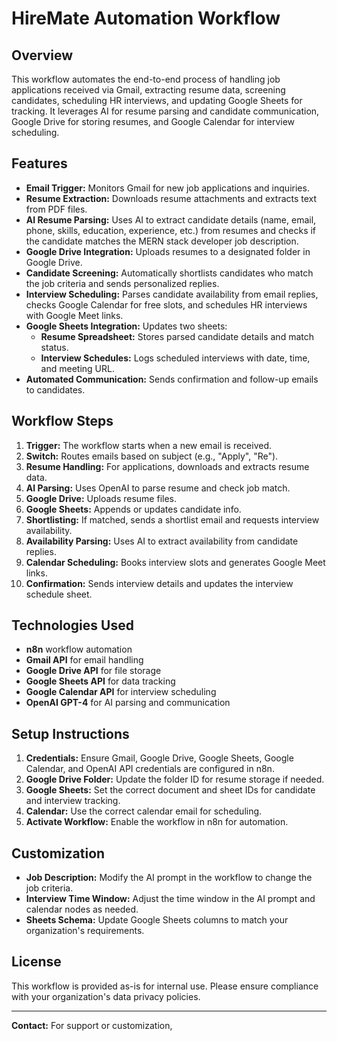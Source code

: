 # HireMate Automation Workflow

## Overview

This workflow automates the end-to-end process of handling job applications received via Gmail, extracting resume data, screening candidates, scheduling HR interviews, and updating Google Sheets for tracking. It leverages AI for resume parsing and candidate communication, Google Drive for storing resumes, and Google Calendar for interview scheduling.

## Features

- **Email Trigger:** Monitors Gmail for new job applications and inquiries.
- **Resume Extraction:** Downloads resume attachments and extracts text from PDF files.
- **AI Resume Parsing:** Uses AI to extract candidate details (name, email, phone, skills, education, experience, etc.) from resumes and checks if the candidate matches the MERN stack developer job description.
- **Google Drive Integration:** Uploads resumes to a designated folder in Google Drive.
- **Candidate Screening:** Automatically shortlists candidates who match the job criteria and sends personalized replies.
- **Interview Scheduling:** Parses candidate availability from email replies, checks Google Calendar for free slots, and schedules HR interviews with Google Meet links.
- **Google Sheets Integration:** Updates two sheets:
  - **Resume Spreadsheet:** Stores parsed candidate details and match status.
  - **Interview Schedules:** Logs scheduled interviews with date, time, and meeting URL.
- **Automated Communication:** Sends confirmation and follow-up emails to candidates.

## Workflow Steps

1. **Trigger:** The workflow starts when a new email is received.
2. **Switch:** Routes emails based on subject (e.g., "Apply", "Re").
3. **Resume Handling:** For applications, downloads and extracts resume data.
4. **AI Parsing:** Uses OpenAI to parse resume and check job match.
5. **Google Drive:** Uploads resume files.
6. **Google Sheets:** Appends or updates candidate info.
7. **Shortlisting:** If matched, sends a shortlist email and requests interview availability.
8. **Availability Parsing:** Uses AI to extract availability from candidate replies.
9. **Calendar Scheduling:** Books interview slots and generates Google Meet links.
10. **Confirmation:** Sends interview details and updates the interview schedule sheet.

## Technologies Used

- **n8n** workflow automation
- **Gmail API** for email handling
- **Google Drive API** for file storage
- **Google Sheets API** for data tracking
- **Google Calendar API** for interview scheduling
- **OpenAI GPT-4** for AI parsing and communication

## Setup Instructions

1. **Credentials:** Ensure Gmail, Google Drive, Google Sheets, Google Calendar, and OpenAI API credentials are configured in n8n.
2. **Google Drive Folder:** Update the folder ID for resume storage if needed.
3. **Google Sheets:** Set the correct document and sheet IDs for candidate and interview tracking.
4. **Calendar:** Use the correct calendar email for scheduling.
5. **Activate Workflow:** Enable the workflow in n8n for automation.

## Customization

- **Job Description:** Modify the AI prompt in the workflow to change the job criteria.
- **Interview Time Window:** Adjust the time window in the AI prompt and calendar nodes as needed.
- **Sheets Schema:** Update Google Sheets columns to match your organization's requirements.

## License

This workflow is provided as-is for internal use. Please ensure compliance with your organization's data privacy policies.

---

**Contact:** For support or customization,